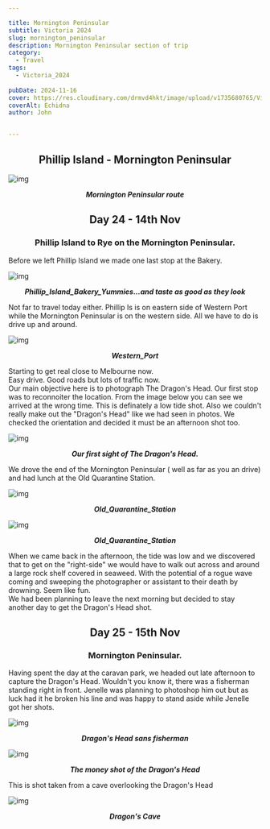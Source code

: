 ```yaml
---

title: Mornington Peninsular
subtitle: Victoria 2024
slug: mornington_peninsular
description: Mornington Peninsular section of trip
category:
  - Travel
tags:
  - Victoria_2024
  
pubDate: 2024-11-16
cover: https://res.cloudinary.com/drmvd4hkt/image/upload/v1735680765/Victoria_2024_Hero_Images/A_Hero_Echidna_Mornington_Peninsula_DSC8043_ftje5m.jpg?w=1960&h=1102&auto=format&fit=crop&q=60&ixlib=rb-4.0.3
coverAlt: Echidna
author: John


---
```



<h2 style="text-align:center; "> Phillip Island - Mornington Peninsular </h2>

![img](../../Images/Mornington_Peninsular/Mornington_Peninsular_Map.jpg)
***<p style="text-align:center; ">Mornington Peninsular route </p>***

<h2 style="text-align:center; "> Day 24 - 14th Nov</h2>

<h3 style="text-align:center; "> Phillip Island to Rye on the Mornington Peninsular. </h3>


Before we left Phillip Island we made one last stop at the Bakery. 

![img](../../Images/Phillip_Island/Phillip_Island_Bakery_Yummies_IMG_6246.jpg)
***<p style="text-align:center; "> Phillip_Island_Bakery_Yummies...and taste as good as they look</p>*** 

Not far to travel today either. Phillip Is is on eastern side of Western Port while the Mornington Peninsular is on the western side. All we have to do is drive up and around.

![img](../../Images/Phillip_Island/Phillip_Island_Western_Port_IMG_6159.jpg)
***<p style="text-align:center; "> Western_Port </p>*** 

Starting to get real close to Melbourne now. 
<br />
Easy drive. Good roads but lots of traffic now.
<br />
Our main objective here is to photograph The Dragon's Head. Our first stop was to reconnoiter the location. From the image below you can see we arrived at the wrong time. This is definately a low tide shot. Also we couldn't really make out the "Dragon's Head" like we had seen in photos. We checked the orientation and decided it must be an afternoon shot too.  


![img](../../Images/Mornington_Peninsular/Dragons_Head_Mornington_Peninsular_DSC8026.jpg)
***<p style="text-align:center; "> Our first sight of The Dragon's Head. </p>*** 

 
We drove the end of the Mornington Peninsular ( well as far as you an drive) and had lunch at the Old Quarantine Station. 

![img](../../Images/Mornington_Peninsular/Old_Quarantine_Station_Mornington_Peninsular_1_.jpg)
***<p style="text-align:center; "> Old_Quarantine_Station</p>*** 

![img](../../Images/Mornington_Peninsular/Old_Quarantine_Station_Mornington_Peninsular_2_P1064977.jpg)
 ***<p style="text-align:center;"> Old_Quarantine_Station </p>*** 


When we came back in the afternoon, the tide was low and we discovered that to get on the "right-side" we would have to walk out across and around a large rock shelf covered in seaweed. With the potential of a rogue wave coming and sweeping the photographer or assistant to their death by drowning. Seem like fun.
<br />
We had been planning to leave the next morning but decided to stay another day to get the Dragon's Head shot.

<h2 style="text-align:center; "> Day 25 - 15th Nov</h2>

<h3 style="text-align:center; "> Mornington Peninsular. </h3>

Having spent the day at the caravan park, we headed out late afternoon to capture the Dragon's Head. Wouldn't you know it, there was a fisherman standing right in front. Jenelle was planning to photoshop him out but as luck had it he broken his line and was happy to stand aside while Jenelle got her shots.

![img](../../Images/Mornington_Peninsular/Dragons_Head_Rock_Mornington_Peninsular_DSC8109-Edit-Edit.jpg)
***<p style="text-align:center; "> Dragon's Head sans fisherman</p>*** 

![img](../../Images/Mornington_Peninsular/Dragons_Head_Rock_Mornington_Peninsular_DSC8122-Edit-Edit-Edit-Edit.jpg)
***<p style="text-align:center; "> The money shot of the Dragon's Head </p>*** 

This is shot taken from a cave overlooking the Dragon's Head

![img](../../Images/Mornington_Peninsular/Dragons_Head_Rock_Mornington_Peninsular_Cave_DSC8137-Edit.jpg)
***<p style="text-align:center; "> Dragon's Cave</p>*** 



<!-- ![img](../../Images/Mornington_Peninsular/.jpg)
***<p style="text-align:center; "> Replace </p>***  -->